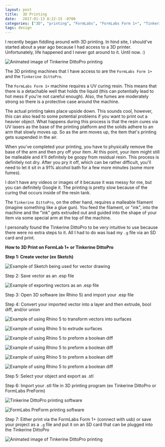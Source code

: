 ```yaml
---
layout: post
title:  3D Printing
date:   2017-01-13 8:22:15 -0700
categories: ["3D", "printing", "FormLabs", "FormLabs Form 1+", "Tinkerine", "DittoPro"]
tags: design
---
```


I recently began fiddling around with 3D printing. In hind site, I should've started about a year ago because I had access to a 3D printer. Unfortunately, life happened and I never got around to it. Until now. :)

![Animated image of Tinkerine DittoPro printing](https://raw.githubusercontent.com/seimith/seimith.github.io/master/_assets/2017-01-13-assets/13Large.gif "Animated image of Tinkerine DittoPro printing")

The 3D printing machines that I have access to are the `FormLabs Form 1+` and the `Tinkerine DittoPro`.

The `FormLabs Form 1+` machine requires a UV curing resin. This means that there is a detachable well that holds the liquid (this can potentially lead to hot mess if you're not careful enough). Also, the fumes are moderately strong so there is a protective case around the machine.

The actual printing takes place upside down. This sounds cool, however, this can also lead to some potential problems if you want to print out a heavier object. What happens during this process is that the resin cures via UV lasers as the base of the printing platform and the solids adhere to an arm that slowly moves up. So as the arm moves up, the item that's printing gets suspended in the air.

When you've completed your printing, you have to physically remove the base of the arm and then pry off your item. At this point, your item might still be malleable and it'll definitely be goopy from residual resin. This process is definitely not dry. After you pry it off, which can be rather difficult, you'll need to let it sit in a 91% alcohol bath for a few more minutes (some more fumes).

I don't have any videos or images of it because it was messy for me, but you can definitely Google it. The printing is pretty slow because of the curing that occurs inside of the resin tank.

The `Tinkerine DittoPro`, on the other hand, requires a malleable filament (imagine something like a glue gun). You feed the filament, or "ink", into the machine and the "ink" gets extruded out and guided into the shape of your item via some special arm at the top of the machine.

I personally found the Tinkerine DittoPro to be very intuitive to use because there were no extra steps to it. All I had to do was load my `.g` file via an SD card and print.

**How to 3D Print on FormLab 1+ or Tinkerine DittoPro**

**Step 1: Create vector (ex Sketch)**

![Example of Sketch being used for vector drawing](https://raw.githubusercontent.com/seimith/seimith.github.io/master/_assets/2017-01-13-assets/1.png "Example of Sketch being used for vector drawing")

Step 2: Save vector as an .esp file

![Example of exporting vectors as an .esp file](https://raw.githubusercontent.com/seimith/seimith.github.io/master/_assets/2017-01-13-assets/2.png "Example of exporting vectors as an .esp file")

Step 3: Open 3D software (ex Rhino 5) and import your .esp file

Step 4: Convert your imported vector into a layer and then extrude, bool diff, and/or union

![Example of using Rhino 5 to transform vectors into surfaces](https://raw.githubusercontent.com/seimith/seimith.github.io/master/_assets/2017-01-13-assets/3.png "Example of using Rhino 5 to transform vectors into surfaces")


![Example of using Rhino 5 to extrude surfaces](https://raw.githubusercontent.com/seimith/seimith.github.io/master/_assets/2017-01-13-assets/4.png "Example of using Rhino 5 to extrude surfaces")

![Example of using Rhino 5 to preform a boolean diff](https://raw.githubusercontent.com/seimith/seimith.github.io/master/_assets/2017-01-13-assets/7.png "Example of using Rhino 5 to preform a boolean diff")

![Example of using Rhino 5 to preform a boolean diff](https://raw.githubusercontent.com/seimith/seimith.github.io/master/_assets/2017-01-13-assets/6.png "Example of using Rhino 5 to preform a boolean diff")


![Example of using Rhino 5 to preform a boolean diff](https://raw.githubusercontent.com/seimith/seimith.github.io/master/_assets/2017-01-13-assets/7.png "Example of using Rhino 5 to preform a boolean diff")


![Example of using Rhino 5 to preform a boolean diff](https://raw.githubusercontent.com/seimith/seimith.github.io/master/_assets/2017-01-13-assets/8.gif "Example of using Rhino 5 to preform a boolean diff")

Step 5: Select your object and export as .stl

Step 6: Import your .stl file in 3D printing program (ex Tinkerine DittoPro or FormLabs PreForm)

![Tinkerine DittoPro printing software](https://raw.githubusercontent.com/seimith/seimith.github.io/master/_assets/2017-01-13-assets/10.png "Tinkerine DittoPro printing software")


![FormLabs PreForm printing software](https://raw.githubusercontent.com/seimith/seimith.github.io/master/_assets/2017-01-13-assets/11.png "FormLabs PreForm printing software")

Step 7: Either print via the FormLabs Form 1+ (connect with usb) or save your project as a `.g` file and put it on an SD card that can be plugged into the Tinkerine DittoPro


![Animated image of Tinkerine DittoPro printing](https://raw.githubusercontent.com/seimith/seimith.github.io/master/_assets/2017-01-13-assets/13Large.gif "Animated image of Tinkerine DittoPro printing")
